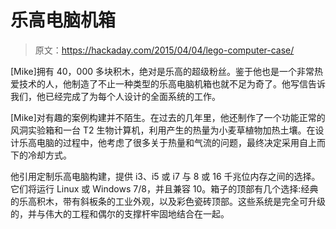 # 乐高电脑机箱

> 原文：<https://hackaday.com/2015/04/04/lego-computer-case/>

[Mike]拥有 40，000 多块积木，绝对是乐高的超级粉丝。鉴于他也是一个非常热爱技术的人，他制造了不止一种类型的乐高电脑机箱也就不足为奇了。他写信告诉我们，他已经完成了为每个人设计的全面系统的工作。

[Mike]对有趣的案例构建并不陌生。在过去的几年里，他还制作了一个功能正常的风洞实验箱和一台 T2 生物计算机，利用产生的热量为小麦草植物加热土壤。在设计乐高电脑的过程中，他考虑了很多关于热量和气流的问题，最终决定采用自上而下的冷却方式。

他引用定制乐高电脑构建，提供 i3、i5 或 i7 与 8 或 16 千兆位内存之间的选择。它们将运行 Linux 或 Windows 7/8，并且兼容 10。箱子的顶部有几个选择:经典的乐高积木，带有斜板条的工业外观，以及彩色瓷砖顶部。这些系统是完全可升级的，并与伟大的工程和偶尔的支撑杆牢固地结合在一起。